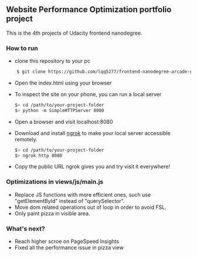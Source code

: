 ## Website Performance Optimization portfolio project

This is the 4th projects of Udacity frontend nanodegree.

### How to run

* clone this repository to your pc
```sh
    $ git clone https://github.com/lqq5277/frontend-nanodegree-arcade-game.git
```

* Open the index.html using your browser

* To inspect the site on your phone, you can run a local server

  ```bash
  $> cd /path/to/your-project-folder
  $> python -m SimpleHTTPServer 8080
  ```
* Open a browser and visit localhost:8080
* Download and install [ngrok](https://ngrok.com/) to make your local server accessible remotely.

  ``` bash
  $> cd /path/to/your-project-folder
  $> ngrok http 8080
  ```

* Copy the public URL ngrok gives you and try visit it everywhere!

### Optimizations in views/js/main.js

* Replace JS functions with more efficient ones, such use "getElementById" instead of "querySelector".
* Move dom related operations out of loop in order to avoid FSL.
* Only paint pizza in visible area.

### What's next?

* Reach higher scroe on PageSpeed Insights
* Fixed all the performance issue in pizza view
